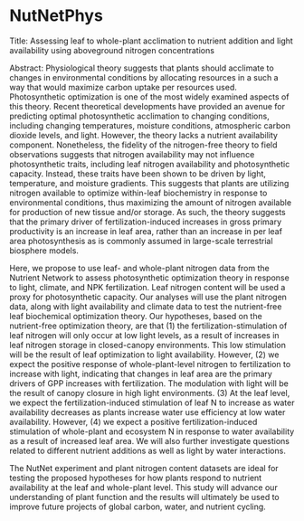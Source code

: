 # NutNetPhys

Title: Assessing leaf to whole-plant acclimation to nutrient addition and light availability using aboveground nitrogen concentrations



Abstract: Physiological theory suggests that plants should acclimate to changes in environmental conditions by allocating resources in a such a way that would maximize carbon uptake per resources used. Photosynthetic optimization is one of the most widely examined aspects of this theory. Recent theoretical developments have provided an avenue for predicting optimal photosynthetic acclimation to changing conditions, including changing temperatures, moisture conditions, atmospheric carbon dioxide levels, and light. However, the theory lacks a nutrient availability component. Nonetheless, the fidelity of the nitrogen-free theory to field observations suggests that nitrogen availability may not influence photosynthetic traits, including leaf nitrogen availability and photosynthetic capacity. Instead, these traits have been shown to be driven by light, temperature, and moisture gradients. This suggests that plants are utilizing nitrogen available to optimize within-leaf biochemistry in response to environmental conditions, thus maximizing the amount of nitrogen available for production of new tissue and/or storage. As such, the theory suggests that the primary driver of fertilization-induced increases in gross primary productivity is an increase in leaf area, rather than an increase in per leaf area photosynthesis as is commonly assumed in large-scale terrestrial biosphere models. 

Here, we propose to use leaf- and whole-plant nitrogen data from the Nutrient Network to assess photosynthetic optimization theory in response to light, climate, and NPK fertilization. Leaf nitrogen content will be used a proxy for photosynthetic capacity. Our analyses will use the plant nitrogen data, along with light availability and climate data to test the nutrient-free leaf biochemical optimization theory. Our hypotheses, based on the nutrient-free optimization theory, are that (1) the fertilization-stimulation of leaf nitrogen will only occur at low light levels, as a result of increases in leaf nitrogen storage in closed-canopy environments. This low stimulation will be the result of leaf optimization to light availability. However, (2) we expect the positive response of whole-plant-level nitrogen to fertilization to increase with light, indicating that changes in leaf area are the primary drivers of GPP increases with fertilization. The modulation with light will be the result of canopy closure in high light environments. (3) At the leaf level, we expect the fertilization-induced stimulation of leaf N to increase as water availability decreases as plants increase water use efficiency at low water availability. However, (4) we expect a positive fertilization-induced stimulation of whole-plant and ecosystem N in response to water availability as a result of increased leaf area. We will also further investigate questions related to different nutrient additions as well as light by water interactions.

The NutNet experiment and plant nitrogen content datasets are ideal for testing the proposed hypotheses for how plants respond to nutrient availability at the leaf and whole-plant level. This study will advance our understanding of plant function and the results will ultimately be used to improve future projects of global carbon, water, and nutrient cycling.

